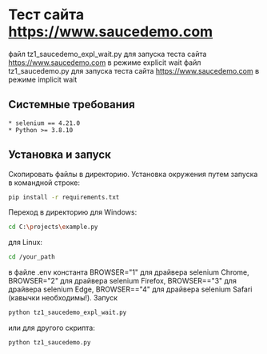 # Тест сайта https://www.saucedemo.com
файл tz1_saucedemo_expl_wait.py для запуска теста сайта https://www.saucedemo.com в режиме explicit wait
файл tz1_saucedemo.py для запуска теста сайта https://www.saucedemo.com в режиме implicit wait

## Системные требования
	* selenium == 4.21.0
	* Python >= 3.8.10
## Установка и запуск
Скопировать файлы в директорию.
Установка окружения путем запуска в командной строке:
```sh
pip install -r requirements.txt
```
Переход в директорию для Windows:
```sh
cd C:\projects\example.py
```
для Linux:
```sh
cd /your_path
```
в файле .env  константа BROWSER="1" для драйвера selenium Chrome, BROWSER="2" для драйвера selenium Firefox, BROWSER=="3" для драйвера selenium Edge, BROWSER=="4"  для драйвера selenium  Safari (кавычки необходимы!).
Запуск
```sh
python tz1_saucedemo_expl_wait.py
```
или для другого скрипта:
```sh
python tz1_saucedemo.py
```


    
